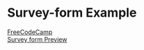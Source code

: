 # Survey-form Example
[FreeCodeCamp](https://www.freecodecamp.org/)<br />
[Survey form Preview](https://arthurgc.github.io/Survey-form-2.0/)

